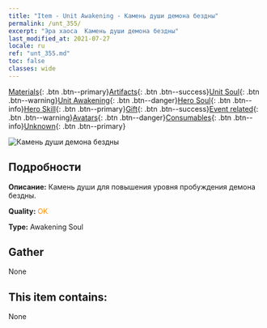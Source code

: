 ```yaml
---
title: "Item - Unit Awakening - Камень души демона бездны"
permalink: /unt_355/
excerpt: "Эра хаоса  Камень души демона бездны"
last_modified_at: 2021-07-27
locale: ru
ref: "unt_355.md"
toc: false
classes: wide
---
```

 [Materials](/ItemsRU/){: .btn .btn--primary}[Artifacts](/ItemsRU/Artifacts/){: .btn .btn--success}[Unit Soul](/ItemsRU/UnitSoul/){: .btn .btn--warning}[Unit Awakening](/ItemsRU/UnitAwakening/){: .btn .btn--danger}[Hero Soul](/ItemsRU/HeroSoul/){: .btn .btn--info}[Hero Skill](/ItemsRU/HeroSkill/){: .btn .btn--primary}[Gift](/ItemsRU/Gift/){: .btn .btn--success}[Event related](/ItemsRU/Events/){: .btn .btn--warning}[Avatars](/ItemsRU/Avatars/){: .btn .btn--danger}[Consumables](/ItemsRU/Consumables/){: .btn .btn--info}[Unknown](/ItemsRU/Unknown/){: .btn .btn--primary}

 ![Камень души демона бездны](/images/u/tia_haiguai.jpg)

## Подробности
 **Описание:** Камень души для повышения уровня пробуждения демона бездны.

 **Quality:** <span style="color: #FF8C00">OK</span>

 **Type:** Awakening Soul

## Gather

  None

## This item contains:

  None

